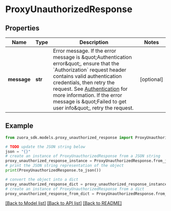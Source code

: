 # ProxyUnauthorizedResponse


## Properties

Name | Type | Description | Notes
------------ | ------------- | ------------- | -------------
**message** | **str** | Error message.  If the error message is \&quot;Authentication error\&quot;, ensure that the &#x60;Authorization&#x60; request header contains valid authentication credentials, then retry the request. See [Authentication](https://www.zuora.com/developer/rest-api/general-concepts/authentication/) for more information.  If the error message is \&quot;Failed to get user info\&quot;, retry the request.  | [optional] 

## Example

```python
from zuora_sdk.models.proxy_unauthorized_response import ProxyUnauthorizedResponse

# TODO update the JSON string below
json = "{}"
# create an instance of ProxyUnauthorizedResponse from a JSON string
proxy_unauthorized_response_instance = ProxyUnauthorizedResponse.from_json(json)
# print the JSON string representation of the object
print(ProxyUnauthorizedResponse.to_json())

# convert the object into a dict
proxy_unauthorized_response_dict = proxy_unauthorized_response_instance.to_dict()
# create an instance of ProxyUnauthorizedResponse from a dict
proxy_unauthorized_response_from_dict = ProxyUnauthorizedResponse.from_dict(proxy_unauthorized_response_dict)
```
[[Back to Model list]](../README.md#documentation-for-models) [[Back to API list]](../README.md#documentation-for-api-endpoints) [[Back to README]](../README.md)


